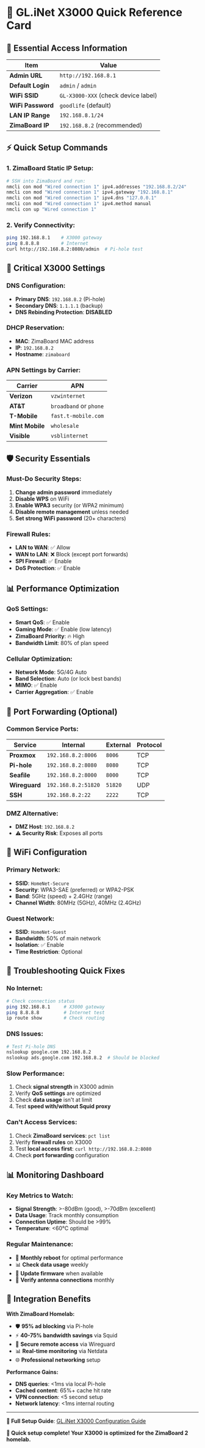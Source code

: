 # 🚀 GL.iNet X3000 Quick Reference Card

## 📱 Essential Access Information

| Item | Value |
|------|-------|
| **Admin URL** | `http://192.168.8.1` |
| **Default Login** | `admin` / `admin` |
| **WiFi SSID** | `GL-X3000-XXX` (check device label) |
| **WiFi Password** | `goodlife` (default) |
| **LAN IP Range** | `192.168.8.1/24` |
| **ZimaBoard IP** | `192.168.8.2` (recommended) |

## ⚡ Quick Setup Commands

### **1. ZimaBoard Static IP Setup:**
```bash
# SSH into ZimaBoard and run:
nmcli con mod "Wired connection 1" ipv4.addresses "192.168.8.2/24"
nmcli con mod "Wired connection 1" ipv4.gateway "192.168.8.1"
nmcli con mod "Wired connection 1" ipv4.dns "127.0.0.1"
nmcli con mod "Wired connection 1" ipv4.method manual
nmcli con up "Wired connection 1"
```

### **2. Verify Connectivity:**
```bash
ping 192.168.8.1    # X3000 gateway
ping 8.8.8.8        # Internet
curl http://192.168.8.2:8080/admin  # Pi-hole test
```

## 🎯 Critical X3000 Settings

### **DNS Configuration:**
- **Primary DNS**: `192.168.8.2` (Pi-hole)
- **Secondary DNS**: `1.1.1.1` (backup)
- **DNS Rebinding Protection**: **DISABLED**

### **DHCP Reservation:**
- **MAC**: ZimaBoard MAC address
- **IP**: `192.168.8.2`
- **Hostname**: `zimaboard`

### **APN Settings by Carrier:**
| Carrier | APN |
|---------|-----|
| **Verizon** | `vzwinternet` |
| **AT&T** | `broadband` or `phone` |
| **T-Mobile** | `fast.t-mobile.com` |
| **Mint Mobile** | `wholesale` |
| **Visible** | `vsblinternet` |

## 🛡️ Security Essentials

### **Must-Do Security Steps:**
1. **Change admin password** immediately
2. **Disable WPS** on WiFi
3. **Enable WPA3** security (or WPA2 minimum)
4. **Disable remote management** unless needed
5. **Set strong WiFi password** (20+ characters)

### **Firewall Rules:**
- **LAN to WAN**: ✅ Allow
- **WAN to LAN**: ❌ Block (except port forwards)
- **SPI Firewall**: ✅ Enable
- **DoS Protection**: ✅ Enable

## 📊 Performance Optimization

### **QoS Settings:**
- **Smart QoS**: ✅ Enable
- **Gaming Mode**: ✅ Enable (low latency)
- **ZimaBoard Priority**: 🔥 High
- **Bandwidth Limit**: 80% of plan speed

### **Cellular Optimization:**
- **Network Mode**: 5G/4G Auto
- **Band Selection**: Auto (or lock best bands)
- **MIMO**: ✅ Enable
- **Carrier Aggregation**: ✅ Enable

## 🔧 Port Forwarding (Optional)

### **Common Service Ports:**
| Service | Internal | External | Protocol |
|---------|----------|----------|----------|
| **Proxmox** | `192.168.8.2:8006` | `8006` | TCP |
| **Pi-hole** | `192.168.8.2:8080` | `8080` | TCP |
| **Seafile** | `192.168.8.2:8000` | `8000` | TCP |
| **Wireguard** | `192.168.8.2:51820` | `51820` | UDP |
| **SSH** | `192.168.8.2:22` | `2222` | TCP |

### **DMZ Alternative:**
- **DMZ Host**: `192.168.8.2`
- **⚠️ Security Risk**: Exposes all ports

## 📱 WiFi Configuration

### **Primary Network:**
- **SSID**: `HomeNet-Secure`
- **Security**: WPA3-SAE (preferred) or WPA2-PSK
- **Band**: 5GHz (speed) + 2.4GHz (range)
- **Channel Width**: 80MHz (5GHz), 40MHz (2.4GHz)

### **Guest Network:**
- **SSID**: `HomeNet-Guest`
- **Bandwidth**: 50% of main network
- **Isolation**: ✅ Enable
- **Time Restriction**: Optional

## 🚨 Troubleshooting Quick Fixes

### **No Internet:**
```bash
# Check connection status
ping 192.168.8.1     # X3000 gateway
ping 8.8.8.8         # Internet test
ip route show        # Check routing
```

### **DNS Issues:**
```bash
# Test Pi-hole DNS
nslookup google.com 192.168.8.2
nslookup ads.google.com 192.168.8.2  # Should be blocked
```

### **Slow Performance:**
1. Check **signal strength** in X3000 admin
2. Verify **QoS settings** are optimized
3. Check **data usage** isn't at limit
4. Test **speed with/without Squid proxy**

### **Can't Access Services:**
1. Check **ZimaBoard services**: `pct list`
2. Verify **firewall rules** on X3000
3. Test **local access first**: `curl http://192.168.8.2:8080`
4. Check **port forwarding** configuration

## 📊 Monitoring Dashboard

### **Key Metrics to Watch:**
- **Signal Strength**: >-80dBm (good), >-70dBm (excellent)
- **Data Usage**: Track monthly consumption
- **Connection Uptime**: Should be >99%
- **Temperature**: <60°C optimal

### **Regular Maintenance:**
- 🔄 **Monthly reboot** for optimal performance
- 📊 **Check data usage** weekly
- 🔧 **Update firmware** when available
- 📡 **Verify antenna connections** monthly

## 🎯 Integration Benefits

**With ZimaBoard Homelab:**
- 🛡️ **95% ad blocking** via Pi-hole
- ⚡ **40-75% bandwidth savings** via Squid
- 🔐 **Secure remote access** via Wireguard
- 📊 **Real-time monitoring** via Netdata
- 🌐 **Professional networking** setup

**Performance Gains:**
- **DNS queries**: <1ms via local Pi-hole
- **Cached content**: 65%+ cache hit rate
- **VPN connection**: <5 second setup
- **Network latency**: <1ms internal routing

---

**📖 Full Setup Guide**: [GL.iNet X3000 Configuration Guide](gl-inet-x3000-setup.md)

**🎉 Quick setup complete! Your X3000 is optimized for the ZimaBoard 2 homelab.**
